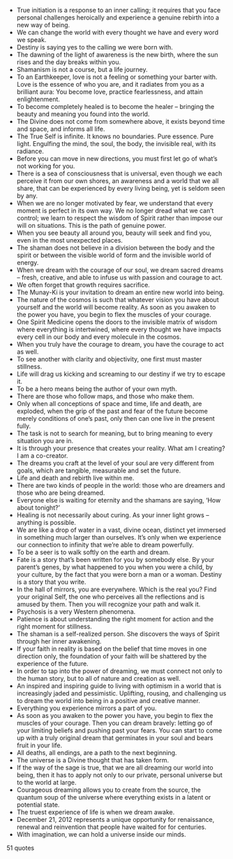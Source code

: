  - True initiation is a response to an inner calling; it requires that you face personal challenges heroically and experience a genuine rebirth into a new way of being.
 - We can change the world with every thought we have and every word we speak.
 - Destiny is saying yes to the calling we were born with.
 - The dawning of the light of awareness is the new birth, where the sun rises and the day breaks within you.
 - Shamanism is not a course, but a life journey.
 - To an Earthkeeper, love is not a feeling or something your barter with. Love is the essence of who you are, and it radiates from you as a brilliant aura: You become love, practice fearlessness, and attain enlightenment.
 - To become completely healed is to become the healer – bringing the beauty and meaning you found into the world.
 - The Divine does not come from somewhere above, it exists beyond time and space, and informs all life.
 - The True Self is infinite. It knows no boundaries. Pure essence. Pure light. Engulfing the mind, the soul, the body, the invisible real, with its radiance.
 - Before you can move in new directions, you must first let go of what’s not working for you.
 - There is a sea of consciousness that is universal, even though we each perceive it from our own shores, an awareness and a world that we all share, that can be experienced by every living being, yet is seldom seen by any.
 - When we are no longer motivated by fear, we understand that every moment is perfect in its own way. We no longer dread what we can’t control; we learn to respect the wisdom of Spirit rather than impose our will on situations. This is the path of genuine power.
 - When you see beauty all around you, beauty will seek and find you, even in the most unexpected places.
 - The shaman does not believe in a division between the body and the spirit or between the visible world of form and the invisible world of energy.
 - When we dream with the courage of our soul, we dream sacred dreams – fresh, creative, and able to infuse us with passion and courage to act.
 - We often forget that growth requires sacrifice.
 - The Munay-Ki is your invitation to dream an entire new world into being.
 - The nature of the cosmos is such that whatever vision you have about yourself and the world will become reality. As soon as you awaken to the power you have, you begin to flex the muscles of your courage.
 - One Spirit Medicine opens the doors to the invisible matrix of wisdom where everything is intertwined, where every thought we have impacts every cell in our body and every molecule in the cosmos.
 - When you truly have the courage to dream, you have the courage to act as well.
 - To see another with clarity and objectivity, one first must master stillness.
 - Life will drag us kicking and screaming to our destiny if we try to escape it.
 - To be a hero means being the author of your own myth.
 - There are those who follow maps, and those who make them.
 - Only when all conceptions of space and time, life and death, are exploded, when the grip of the past and fear of the future become merely conditions of one’s past, only then can one live in the present fully.
 - The task is not to search for meaning, but to bring meaning to every situation you are in.
 - It is through your presence that creates your reality. What am I creating? I am a co-creator.
 - The dreams you craft at the level of your soul are very different from goals, which are tangible, measurable and set the future.
 - Life and death and rebirth live within me.
 - There are two kinds of people in the world: those who are dreamers and those who are being dreamed.
 - Everyone else is waiting for eternity and the shamans are saying, ‘How about tonight?’
 - Healing is not necessarily about curing. As your inner light grows – anything is possible.
 - We are like a drop of water in a vast, divine ocean, distinct yet immersed in something much larger than ourselves. It’s only when we experience our connection to infinity that we’re able to dream powerfully.
 - To be a seer is to walk softly on the earth and dream.
 - Fate is a story that’s been written for you by somebody else. By your parent’s genes, by what happened to you when you were a child, by your culture, by the fact that you were born a man or a woman. Destiny is a story that you write.
 - In the hall of mirrors, you are everywhere. Which is the real you? Find your original Self, the one who perceives all the reflections and is amused by them. Then you will recognize your path and walk it.
 - Psychosis is a very Western phenomena.
 - Patience is about understanding the right moment for action and the right moment for stillness.
 - The shaman is a self-realized person. She discovers the ways of Spirit through her inner awakening.
 - If your faith in reality is based on the belief that time moves in one direction only, the foundation of your faith will be shattered by the experience of the future.
 - In order to tap into the power of dreaming, we must connect not only to the human story, but to all of nature and creation as well.
 - An inspired and inspiring guide to living with optimism in a world that is increasingly jaded and pessimistic. Uplifting, rousing, and challenging us to dream the world into being in a positive and creative manner.
 - Everything you experience mirrors a part of you.
 - As soon as you awaken to the power you have, you begin to flex the muscles of your courage. Then you can dream bravely: letting go of your limiting beliefs and pushing past your fears. You can start to come up with a truly original dream that germinates in your soul and bears fruit in your life.
 - All deaths, all endings, are a path to the next beginning.
 - The universe is a Divine thought that has taken form.
 - If the way of the sage is true, that we are all dreaming our world into being, then it has to apply not only to our private, personal universe but to the world at large.
 - Courageous dreaming allows you to create from the source, the quantum soup of the universe where everything exists in a latent or potential state.
 - The truest experience of life is when we dream awake.
 - December 21, 2012 represents a unique opportunity for renaissance, renewal and reinvention that people have waited for for centuries.
 - With imagination, we can hold a universe inside our minds.

51 quotes